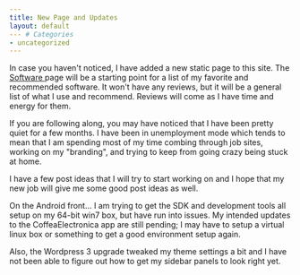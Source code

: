 ```yaml
---
title: New Page and Updates
layout: default
--- # Categories
- uncategorized
---
```


In case you haven't noticed, I have added a new static page to this site. The <a href="http://coffeaelectronica.com/blog/software">Software </a>page will be a starting point for a list of my favorite and recommended software. It won't have any reviews, but it will be a general list of what I use and recommend. Reviews will come as I have time and energy for them.

If you are following along, you may have noticed that I have been pretty quiet for a few months. I have been in unemployment mode which tends to mean that I am spending most of my time combing through job sites, working on my "branding", and trying to keep from going crazy being stuck at home. 

I have a few post ideas that I will try to start working on and I hope that my new job will give me some good post ideas as well.

On the Android front... I am trying to get the SDK and development tools all setup on my 64-bit win7 box, but have run into issues. My intended updates to the CoffeaElectronica app are still pending; I may have to setup a virtual linux box or something to get a good environment setup again.

Also, the Wordpress 3 upgrade tweaked my theme settings a bit and I have not been able to figure out how to get my sidebar panels to look right yet.
